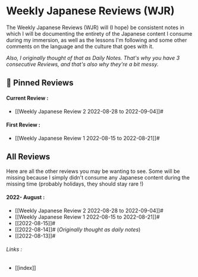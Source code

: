 # Weekly Japanese Reviews (WJR)

The Weekly Japanese Reviews (WJR) will (I hope) be consistent notes in which I will be documenting the entirety of the Japanese content I consume during my immersion, as well as the lessons I'm following and some other comments on the language and the culture that goes with it.

*Also, I originally thought of that as Daily Notes. That's why you have 3 consecutive Reviews, and that's also why they're a bit messy.*

## 📌 Pinned Reviews
#### Current Review :
- [[Weekly Japanese Review 2 2022-08-28 to 2022-09-04]]#

#### First Review :
- [[Weekly Japanese Review 1 2022-08-15 to 2022-08-21]]#

## All Reviews
Here are all the other reviews you may be wanting to see. Some will be missing because I simply didn't consume any Japanese content during the missing time (probably holidays, they should stay rare !)

#### 2022- August :
- [[Weekly Japanese Review 2 2022-08-28 to 2022-09-04]]#
- [[Weekly Japanese Review 1 2022-08-15 to 2022-08-21]]#
- [[2022-08-15]]#
- [[2022-08-14]]# (*Originally thought as daily notes*)
- [[2022-08-13]]#

###### Links :
- [[index]]
